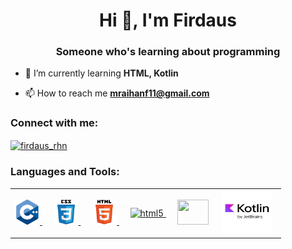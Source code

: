 <h1 align="center">Hi 👋, I'm Firdaus</h1>
<h3 align="center">Someone who's learning about programming</h3>

- 🌱 I’m currently learning **HTML, Kotlin**

- 📫 How to reach me **mraihanf11@gmail.com**

<h3 align="left">Connect with me:</h3>
<p align="left">
<a href="https://instagram.com/firdaus_rhn" target="blank"><img align="center" src="https://raw.githubusercontent.com/rahuldkjain/github-profile-readme-generator/master/src/images/icons/Social/instagram.svg" alt="firdaus_rhn" height="30" width="40" /></a>
</p>

<h3 align="left">Languages and Tools:</h3>
<p align="left"> 
  <table>
      <tr>
<td><a href="https://www.w3schools.com/cpp/" target="_blank" rel="noreferrer"> <img src="https://raw.githubusercontent.com/devicons/devicon/master/icons/cplusplus/cplusplus-original.svg" alt="cplusplus" width="40" height="40"/> </a> &nbsp</td>
<td><a href="https://www.w3schools.com/css/" target="_blank" rel="noreferrer"> <img src="https://raw.githubusercontent.com/devicons/devicon/master/icons/css3/css3-original-wordmark.svg" alt="css3" width="40" height="40"/> </a> &nbsp </td>
<td><a href="https://www.w3.org/html/" target="_blank" rel="noreferrer"> <img src="https://raw.githubusercontent.com/devicons/devicon/master/icons/html5/html5-original-wordmark.svg" alt="html5" width="40" height="40"/> </a> &nbsp </td>
<td><a href="https://www.w3.org/html/" target="_blank" rel="noreferrer"> <img src="https://raw.githubusercontent.com/jmnote/z-icons/master/svg/java.svg" alt="html5" width="40" height="40"/> </a> &nbsp </td>
<td><a href="https://www.w3schools.com/MySQL/html/"> <img src="https://github.com/bwks/vendor-icons-svg/blob/master/mysql-logo.svg" width="50" height="40"></a> &nbsp </td>
<td><a href="https://www.w3schools.com/KOTLIN"> <img src="https://github.com/devicons/devicon/blob/master/icons/kotlin/kotlin-original-wordmark.svg" width="80" height="70"></a> &nbsp </td>
    </tr>
    </table>
</p>


<!---
RFirdaus21/RFirdaus21 is a ✨ special ✨ repository because its `README.md` (this file) appears on your GitHub profile.
You can click the Preview link to take a look at your changes.
--->
